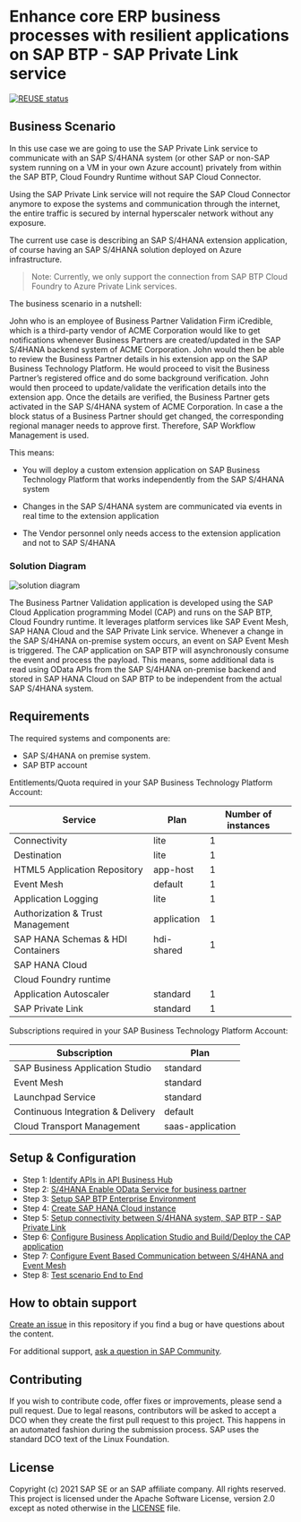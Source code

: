 # Enhance core ERP business processes with resilient applications on SAP BTP - SAP Private Link service

[![REUSE status](https://api.reuse.software/badge/github.com/SAP-samples/btp-build-resilient-apps)](https://api.reuse.software/info/github.com/SAP-samples/btp-build-resilient-apps)


## Business Scenario

In this use case we are going to use the SAP Private Link service to communicate with an SAP S/4HANA system (or other SAP or non-SAP system running on a VM in your own Azure account) privately from within the SAP BTP, Cloud Foundry Runtime without SAP Cloud Connector.

Using the SAP Private Link service will not require the SAP Cloud Connector anymore to expose the systems and communication through the internet, the entire traffic is secured by internal hyperscaler network without any exposure.

The current use case is describing an SAP S/4HANA extension application, of course having an SAP S/4HANA solution deployed on Azure infrastructure.
  
 >Note: Currently, we only support the connection from SAP BTP Cloud Foundry to Azure Private Link services. 

The business scenario in a nutshell:

John who is an employee of Business Partner Validation Firm iCredible, which is a third-party vendor of ACME Corporation would like to get notifications whenever  Business Partners are created/updated in the SAP S/4HANA backend system of ACME Corporation. John would then be able to review the Business Partner details in his extension app on the SAP Business Technology Platform. He would proceed to visit the Business Partner’s registered office and do some background verification. John would then proceed to update/validate the verification details into the extension app. Once the details are verified, the Business Partner gets activated in the SAP S/4HANA system of ACME Corporation. In case a the block status of a Business Partner should get changed, the corresponding regional manager needs to approve first. Therefore, SAP Workflow Management is used. 

This means:

- You will deploy a custom extension application on SAP Business Technology Platform that works independently from the SAP S/4HANA system

- Changes in the SAP S/4HANA system are communicated via events in real time to the extension application

- The Vendor personnel only needs access to the extension application and not to SAP S/4HANA

### Solution Diagram

![solution diagram](./tutorials/05-PrivateLink/images/s4-ext-privatelink-2.png)

The Business Partner Validation application is developed using the SAP Cloud Application programming Model (CAP) and runs on the SAP BTP, Cloud Foundry runtime. It leverages platform services like SAP Event Mesh, SAP HANA Cloud and the SAP Private Link service. Whenever a change in the SAP S/4HANA on-premise system occurs, an event on SAP Event Mesh is triggered. The CAP application on SAP BTP will asynchronously consume the event and process the payload. This means, some additional data is read using OData APIs from the SAP S/4HANA on-premise backend and stored in SAP HANA Cloud on SAP BTP to be independent from the actual SAP S/4HANA system.

## Requirements
The required systems and components are:

- SAP S/4HANA on premise system.
- SAP BTP account

Entitlements/Quota required in your SAP Business Technology Platform Account:

| Service                            | Plan        | Number of instances |
| ---------------------------------- | ----------- | ------------------- |
| Connectivity                       | lite        | 1                   |
| Destination                        | lite        | 1                   |
| HTML5 Application Repository       | app-host    | 1                   |
| Event Mesh                         | default     | 1                   |
| Application Logging                | lite        | 1                   |
| Authorization & Trust Management   | application | 1                   |
| SAP HANA Schemas & HDI Containers  | hdi-shared  | 1                   |
| SAP HANA Cloud                     |             |                     |
| Cloud Foundry runtime              |             |                     |
| Application Autoscaler             | standard    | 1                   |
| SAP Private Link                   | standard    | 1                   |


Subscriptions required in your SAP Business Technology Platform Account:

| Subscription                      | Plan             |
| --------------------------------- | ---------------- |
| SAP Business Application Studio   | standard         |
| Event Mesh                        | standard         |
| Launchpad Service                 | standard         |
| Continuous Integration & Delivery | default          |
| Cloud Transport Management        | saas-application |


## Setup & Configuration

- Step 1: [Identify APIs in API Business Hub](./tutorials/01-IdentifyAPIFromAPIBusinessHub.md)
- Step 2: [S/4HANA Enable OData Service for business partner](./tutorials/02-configure-oData-Service)
- Step 3: [Setup SAP BTP Enterprise Environment](./tutorials/03-PrepareBTP)
- Step 4: [Create SAP HANA Cloud instance](./tutorials/04-SetupHANACloud)
- Step 5: [Setup connectivity between S/4HANA system, SAP BTP - SAP Private Link](./tutorials/05-PrivateLink)
- Step 6: [Configure Business Application Studio and Build/Deploy the CAP application ](./tutorials/06-ConfigureCAPApp)
- Step 7: [Configure Event Based Communication between S/4HANA and Event Mesh](./tutorials/07-SetupEventMesh)
- Step 8: [Test scenario End to End](./tutorials/08-TestApplication)

## How to obtain support

[Create an issue](https://github.com/SAP-samples/<repository-name>/issues) in this repository if you find a bug or have questions about the content.
 
For additional support, [ask a question in SAP Community](https://answers.sap.com/questions/ask.html).

## Contributing

If you wish to contribute code, offer fixes or improvements, please send a pull request. Due to legal reasons, contributors will be asked to accept a DCO when they create the first pull request to this project. This happens in an automated fashion during the submission process. SAP uses the standard DCO text of the Linux Foundation.

## License
Copyright (c) 2021 SAP SE or an SAP affiliate company. All rights reserved. This project is licensed under the Apache Software License, version 2.0 except as noted otherwise in the [LICENSE](LICENSES/Apache-2.0.txt) file.
